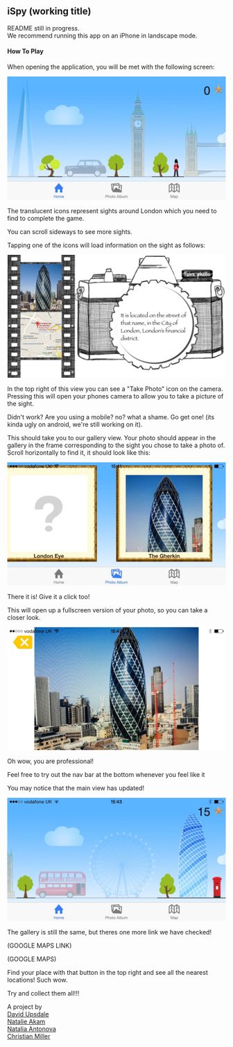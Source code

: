 ## iSpy (working title)

README still in progress.  
We recommend running this app on an iPhone in landscape mode.

#### How To Play

When opening the application, you will be met with the following screen:  

![Homepage](./readme_images/Homepage.jpg "Homepage")  

The translucent icons represent sights around London which you need to find to complete the game.

You can scroll sideways to see more sights.

Tapping one of the icons will load information on the sight as follows:  

![Location Details](./readme_images/View3.jpg "Location Details")

In the top right of this view you can see a "Take Photo" icon on the camera. Pressing this will open your phones camera to allow you to take a picture of the sight.

Didn't work? Are you using a mobile? no? what a shame. Go get one! (its kinda ugly on android, we're still working on it).

This should take you to our gallery view. Your photo should appear in the gallery in the frame corresponding to the sight you chose to take a photo of. Scroll horizontally to find it, it should look like this:  

![Gallery](./readme_images/Gallery.jpg "Gallery")  

There it is! Give it a click too!

This will open up a fullscreen version of your photo, so you can take a closer look.  

![Fullscreen](./readme_images/Landscape-photo.jpg "Fullscreen")  

Oh wow, you are professional!

Feel free to try out the nav bar at the bottom whenever you feel like it

You may notice that the main view has updated!  

![Updated Homepage](./readme_images/Scored-view1.jpg "Updated Homepage")  

The gallery is still the same, but theres one more link we have checked!

(GOOGLE MAPS LINK)

(GOOGLE MAPS)

Find your place with that button in the top right and see all the nearest locations! Such wow.

Try and collect them all!!!

A project by  
[David Upsdale](https://github.com/duskyshelf)  
[Natalie Akam](https://github.com/natstar93/)  
[Natalia Antonova](https://github.com/5555482)  
[Christian Miller](https://github.com/cwgmiller)  
